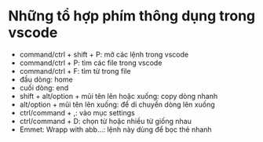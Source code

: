 # Những tổ hợp phím thông dụng trong vscode

- command/ctrl + shift + P: mở các lệnh trong vscode
- command/ctrl + P: tìm các file trong vscode
- command/ctrl + F: tìm từ trong file
- đầu dòng: home
- cuối dòng: end
- shift + alt/option + mũi tên lên hoặc xuống: copy dòng nhanh
- alt/option + mũi tên lên xuống: để di chuyển dòng lên xuống
- ctrl/command + ,: vào mục settings
- ctrl/command + D: chọn từ hoặc nhiều từ giống nhau
- Emmet: Wrapp with abb...: lệnh này dùng để bọc thẻ nhanh
